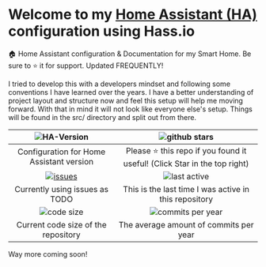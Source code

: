 # Welcome to my [Home Assistant (HA)](https://home-assistant.io/) configuration using Hass.io

🏠 Home Assistant configuration &amp; Documentation for my Smart Home. Be sure to ⭐ it for support. Updated FREQUENTLY!

I tried to develop this with a developers mindset and following some conventions I have learned over the years. I have a better understanding of project layout and structure now and feel this setup will help me moving forward. With that in mind it will not look like everyone else's setup. Things will be found in the src/ directory and split out from there.

| ![HA-Version](https://img.shields.io/badge/Home%20Assistant-2023.6.3-blue.svg) | ![github stars](https://img.shields.io/github/stars/zinknotthemetal/my-smart-home.svg?label=Stars)|
|:---:|:---:|
| Configuration for Home Assistant version | Please :star: this repo if you found it useful! (Click Star in the top right) |
| [![issues](https://img.shields.io/github/issues-raw/zinknotthemetal/my-smart-home.svg)](https://github.com/ZinkNotTheMetal/my-smart-home/issues) | ![last active](https://img.shields.io/github/last-commit/zinknotthemetal/my-smart-home.svg) |
| Currently using issues as TODO | This is the last time I was active in this repository |
| ![code size](https://img.shields.io/github/languages/code-size/zinknotthemetal/my-smart-home.svg) | ![commits per year](https://img.shields.io/github/commit-activity/y/zinknotthemetal/my-smart-home.svg) |
| Current code size of the repository | The average amount of commits per year |

Way more coming soon!
